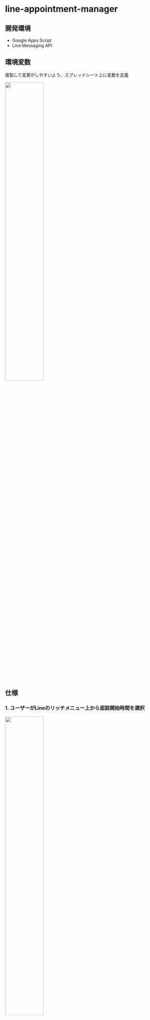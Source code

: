 # line-appointment-manager

## 開発環境
- Google Apps Script
- Line Messaging API


## 環境変数
<p>複製して変更がしやすいよう、スプレッドシート上に変数を定義</p>
<img src="https://user-images.githubusercontent.com/39648121/63211191-d7853b00-c12e-11e9-8429-2f93b6ca2262.png" width="50%">

## 仕様
### 1. ユーザーがLineのリッチメニュー上から面談開始時間を選択
<img src="https://user-images.githubusercontent.com/39648121/63211177-c5a39800-c12e-11e9-9121-48aaea6fa697.png" width="50%">
<img src="https://user-images.githubusercontent.com/39648121/63211178-c5a39800-c12e-11e9-824e-0fcb70169d72.png" width="50%">
<img src="https://user-images.githubusercontent.com/39648121/63211179-c5a39800-c12e-11e9-868e-a43d24e6dc11.png" width="50%">
<img src="https://user-images.githubusercontent.com/39648121/63211180-c63c2e80-c12e-11e9-8164-704d6d9266e1.png" width="50%">

### 2. 選択時間を元にカレンダーに予定を記録
<img src="https://user-images.githubusercontent.com/39648121/63212440-ad884480-c13f-11e9-8259-b838df98d9f8.png" width="50%">

### 3. 明日の予定からリマインドメッセージを送信(トリガーで毎日実行)
<img src="https://user-images.githubusercontent.com/39648121/63212439-acefae00-c13f-11e9-8840-76268c4d45e4.png" width="50%">
<img src="https://user-images.githubusercontent.com/39648121/63212503-68184700-c140-11e9-86f6-670dd083430d.png" width="50%">
